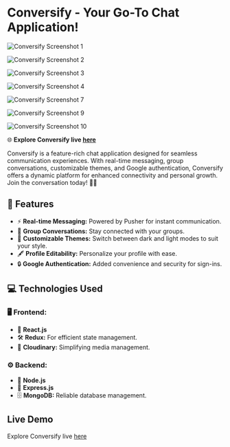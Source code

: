 #  Conversify - Your Go-To Chat Application! 

![Conversify Screenshot 1](https://res.cloudinary.com/dvovo1lfg/image/upload/v1733922854/projects/conversify/fvmednijuvv83lqiwjt2.png)

![Conversify Screenshot 2](https://res.cloudinary.com/dvovo1lfg/image/upload/v1733922855/projects/conversify/k86g7enjxfeoisjlaum3.png)

![Conversify Screenshot 3](https://res.cloudinary.com/dvovo1lfg/image/upload/v1733922856/projects/conversify/lywwpxqrk1sckvhmmv68.png)

![Conversify Screenshot 4](https://res.cloudinary.com/dvovo1lfg/image/upload/v1733922857/projects/conversify/rorwndcerjdrfgr1sdp7.png)

![Conversify Screenshot 7](https://res.cloudinary.com/dvovo1lfg/image/upload/v1733922857/projects/conversify/tzpmefh4kwn0o1lhhaqf.png)

![Conversify Screenshot 9](https://res.cloudinary.com/dvovo1lfg/image/upload/v1733922859/projects/conversify/ld2zs86q0igxxxrzewi2.png)

![Conversify Screenshot 10](https://res.cloudinary.com/dvovo1lfg/image/upload/v1733922859/projects/conversify/vncw9dolkshfqhxc5bqq.png)

🌐 **Explore Conversify live [here](https://newconversify.vercel.app/)**

Conversify is a feature-rich chat application designed for seamless communication experiences. With real-time messaging, group conversations, customizable themes, and Google authentication, Conversify offers a dynamic platform for enhanced connectivity and personal growth. Join the conversation today! 💬✨

## 🌟 Features

- ⚡ **Real-time Messaging:** Powered by Pusher for instant communication.
- 👥 **Group Conversations:** Stay connected with your groups.
- 🎨 **Customizable Themes:** Switch between dark and light modes to suit your style.
- 🖋️ **Profile Editability:** Personalize your profile with ease.
- 🔒 **Google Authentication:** Added convenience and security for sign-ins.

## 💻 Technologies Used

### 🖥️ Frontend:
- 🚀 **React.js**
- 🛠️ **Redux:** For efficient state management.
- 📂 **Cloudinary:** Simplifying media management.

### ⚙️ Backend:
- 🌟 **Node.js**
- 📡 **Express.js**
- 🗄️ **MongoDB:** Reliable database management.


## Live Demo

Explore Conversify live [here](https://newconversify.vercel.app/)

